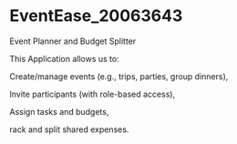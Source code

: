 # EventEase_20063643


Event Planner and Budget Splitter

This Application allows us to:

Create/manage events (e.g., trips, parties, group dinners),

Invite participants (with role-based access),

Assign tasks and budgets,

rack and split shared expenses.